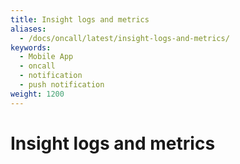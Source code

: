 ```yaml
---
title: Insight logs and metrics
aliases:
  - /docs/oncall/latest/insight-logs-and-metrics/
keywords:
  - Mobile App
  - oncall
  - notification
  - push notification
weight: 1200
---
```


# Insight logs and metrics
